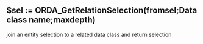 ﻿##  $sel := ORDA_GetRelationSelection(fromsel;Data class name;maxdepth)   join an entity selection to a related data class and return selection  